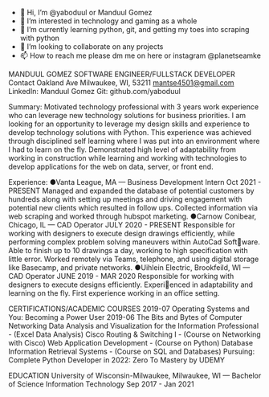 - 👋 Hi, I’m @yaboduul or Manduul Gomez
- 👀 I’m interested in technology and gaming as a whole
- 🌱 I’m currently learning python, git, and getting my toes into scraping with python
- 💞️ I’m looking to collaborate on any projects
- 📫 How to reach me please dm me on here or instagram @planetseamke


MANDUUL GOMEZ
SOFTWARE ENGINEER/FULLSTACK DEVELOPER
Contact
Oakland Ave Milwaukee, WI, 53211
mantse4501@gmail.com LinkedIn: Manduul Gomez Git: github.com/yaboduul

Summary: 
Motivated technology professional with 3 years work experience who can leverage 
new technology solutions for business priorities. I am looking for an opportunity to 
leverage my design skills and experience to develop technology solutions with 
Python. This experience was achieved through disciplined self learning where I was 
put into an environment where I had to learn on the fly. Demonstrated high level of 
adaptability from working in construction while learning and working with technologies to develop applications for the web on data, server, or front end. 

Experience:
●Vanta League, MA — Business Development Intern
Oct 2021 - PRESENT
Managed and expanded the database of potential customers by hundreds 
along with setting up meetings and driving engagement with potential new 
clients which resulted in follow ups. Collected information via web scraping 
and worked through hubspot marketing. 
●Carnow Conibear, Chicago, IL — CAD Operator
JULY 2020 - PRESENT
Responsible for working with designers to execute design drawings efficiently, 
while performing complex problem solving maneuvers within AutoCad Software. Able to finish up to 10 drawings a day, working to high specification with 
little error. Worked remotely via Teams, telephone, and using digital storage 
like Basecamp, and private networks. 
●Uihlein Electric, Brookfeild, WI — CAD Operator
JUNE 2019 - MAR 2020
Responsible for working with designers to execute designs efficiently. Experienced in adaptability and learning on the fly. First experience working in an 
office setting.

CERTIFICATIONS/ACADEMIC COURSES
2019-07 Operating Systems and You: Becoming a Power User 
2019-06 The Bits and Bytes of Computer Networking
Data Analysis and Visualization for the Information Professional - (Excel Data Analysis)
Cisco Routing & Switching I - (Course on Networking with Cisco)
Web Application Development - (Course on Python)
Database Information Retrieval Systems - (Course on SQL and Databases)
Pursuing: Complete Python Developer in 2022: Zero To Mastery by UDEMY

EDUCATION
University of Wisconsin-Milwaukee, Milwaukee, WI — Bachelor of Science 
Information Technology
Sep 2017 - Jan 2021
<!---
yaboduul/yaboduul is a ✨ special ✨ repository because its `README.md` (this file) appears on your GitHub profile.
You can click the Preview link to take a look at your changes.
--->
